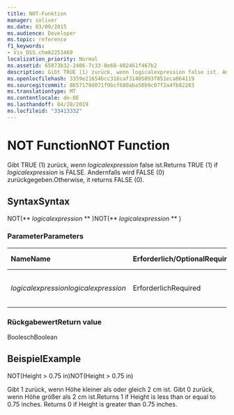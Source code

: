 ```yaml
---
title: NOT-Funktion
manager: soliver
ms.date: 03/09/2015
ms.audience: Developer
ms.topic: reference
f1_keywords:
- Vis_DSS.chm82251469
localization_priority: Normal
ms.assetid: 65873b32-2406-7c33-8e68-802461f467b2
description: Gibt TRUE (1) zurück, wenn logicalexpression false ist. Andernfalls wird FALSE (0) zurückgegeben.
ms.openlocfilehash: 3359e21654bcc318caf31405093f851eca064119
ms.sourcegitcommit: 8657170d071f9bcf680aba50b9c07f2a4fb82283
ms.translationtype: MT
ms.contentlocale: de-DE
ms.lasthandoff: 04/28/2019
ms.locfileid: "33413332"
---
```

# <a name="not-function"></a><span data-ttu-id="49d8a-104">NOT Function</span><span class="sxs-lookup"><span data-stu-id="49d8a-104">NOT Function</span></span>

<span data-ttu-id="49d8a-105">Gibt TRUE (1) zurück,  _wenn logicalexpression_ false ist.</span><span class="sxs-lookup"><span data-stu-id="49d8a-105">Returns TRUE (1) if  _logicalexpression_ is FALSE.</span></span> <span data-ttu-id="49d8a-106">Andernfalls wird FALSE (0) zurückgegeben.</span><span class="sxs-lookup"><span data-stu-id="49d8a-106">Otherwise, it returns FALSE (0).</span></span> 
  
## <a name="syntax"></a><span data-ttu-id="49d8a-107">Syntax</span><span class="sxs-lookup"><span data-stu-id="49d8a-107">Syntax</span></span>

<span data-ttu-id="49d8a-108">NOT(\*\* *logicalexpression* \*\* )</span><span class="sxs-lookup"><span data-stu-id="49d8a-108">NOT(\*\* *logicalexpression* \*\* )</span></span> 
  
### <a name="parameters"></a><span data-ttu-id="49d8a-109">Parameter</span><span class="sxs-lookup"><span data-stu-id="49d8a-109">Parameters</span></span>

|<span data-ttu-id="49d8a-110">**Name**</span><span class="sxs-lookup"><span data-stu-id="49d8a-110">**Name**</span></span>|<span data-ttu-id="49d8a-111">**Erforderlich/Optional**</span><span class="sxs-lookup"><span data-stu-id="49d8a-111">**Required/Optional**</span></span>|<span data-ttu-id="49d8a-112">**Datentyp**</span><span class="sxs-lookup"><span data-stu-id="49d8a-112">**Data Type**</span></span>|<span data-ttu-id="49d8a-113">**Beschreibung**</span><span class="sxs-lookup"><span data-stu-id="49d8a-113">**Description**</span></span>|
|:-----|:-----|:-----|:-----|
| <span data-ttu-id="49d8a-114">_logicalexpression_</span><span class="sxs-lookup"><span data-stu-id="49d8a-114">_logicalexpression_</span></span> <br/> |<span data-ttu-id="49d8a-115">Erforderlich</span><span class="sxs-lookup"><span data-stu-id="49d8a-115">Required</span></span>  <br/> |<span data-ttu-id="49d8a-116">**String**</span><span class="sxs-lookup"><span data-stu-id="49d8a-116">**String**</span></span> <br/> |<span data-ttu-id="49d8a-117">Der logische Ausdruck, der ausgewertet werden soll.</span><span class="sxs-lookup"><span data-stu-id="49d8a-117">The logical expression to evaluate.</span></span>  <br/> |
   
### <a name="return-value"></a><span data-ttu-id="49d8a-118">Rückgabewert</span><span class="sxs-lookup"><span data-stu-id="49d8a-118">Return value</span></span>

<span data-ttu-id="49d8a-119">Boolesch</span><span class="sxs-lookup"><span data-stu-id="49d8a-119">Boolean</span></span>
  
## <a name="example"></a><span data-ttu-id="49d8a-120">Beispiel</span><span class="sxs-lookup"><span data-stu-id="49d8a-120">Example</span></span>

<span data-ttu-id="49d8a-121">NOT(Height \> 0.75 in)</span><span class="sxs-lookup"><span data-stu-id="49d8a-121">NOT(Height \> 0.75 in)</span></span> 
  
<span data-ttu-id="49d8a-p103">Gibt 1 zurück, wenn Höhe kleiner als oder gleich 2 cm ist. Gibt 0 zurück, wenn Höhe größer als 2 cm ist.</span><span class="sxs-lookup"><span data-stu-id="49d8a-p103">Returns 1 if Height is less than or equal to 0.75 inches. Returns 0 if Height is greater than 0.75 inches.</span></span> 
  

